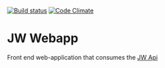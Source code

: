[![Build status][ci-image]][ci-url] [![Code Climate][cc-climate-image]][cc-climate-url] 

# JW Webapp

Front end web-application that consumes the [JW Api](https://github.com/fishermanswharff/JWApi)


[ci-image]: https://travis-ci.org/fishermanswharff/JWApp.svg?branch=master
[ci-url]: https://travis-ci.org/fishermanswharff/JWApp

[cc-climate-image]: https://codeclimate.com/github/fishermanswharff/JWApi/badges/gpa.svg
[cc-climate-url]: https://codeclimate.com/github/fishermanswharff/JWApi